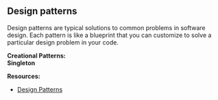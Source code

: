 ## Design patterns

Design patterns are typical solutions to common problems in software design. Each pattern is like a blueprint that you can customize to solve a particular
design problem in your code.

**Creational Patterns:**  
 **Singleton**
 
 


**Resources:**

 - [Design Patterns](https://refactoring.guru/design-patterns)
